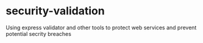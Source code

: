 # security-validation
Using express validator and other tools to protect web services and prevent potential secrity breaches
